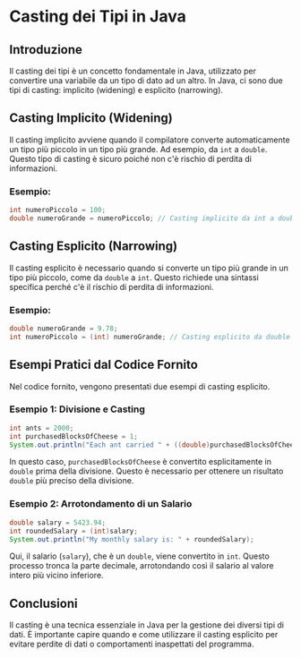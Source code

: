 # Casting dei Tipi in Java

## Introduzione
Il casting dei tipi è un concetto fondamentale in Java, utilizzato per convertire una variabile da un tipo di dato ad un altro. In Java, ci sono due tipi di casting: implicito (widening) e esplicito (narrowing).

## Casting Implicito (Widening)
Il casting implicito avviene quando il compilatore converte automaticamente un tipo più piccolo in un tipo più grande. Ad esempio, da `int` a `double`. Questo tipo di casting è sicuro poiché non c'è rischio di perdita di informazioni.

### Esempio:
```java
int numeroPiccolo = 100;
double numeroGrande = numeroPiccolo; // Casting implicito da int a double
```

## Casting Esplicito (Narrowing)
Il casting esplicito è necessario quando si converte un tipo più grande in un tipo più piccolo, come da `double` a `int`. Questo richiede una sintassi specifica perché c'è il rischio di perdita di informazioni.

### Esempio:
```java
double numeroGrande = 9.78;
int numeroPiccolo = (int) numeroGrande; // Casting esplicito da double a int
```

## Esempi Pratici dal Codice Fornito
Nel codice fornito, vengono presentati due esempi di casting esplicito.

### Esempio 1: Divisione e Casting
```java
int ants = 2000;
int purchasedBlocksOfCheese = 1;
System.out.println("Each ant carried " + ((double)purchasedBlocksOfCheese / ants) + " from the total cheese amount");
```
In questo caso, `purchasedBlocksOfCheese` è convertito esplicitamente in `double` prima della divisione. Questo è necessario per ottenere un risultato `double` più preciso della divisione.

### Esempio 2: Arrotondamento di un Salario
```java
double salary = 5423.94;
int roundedSalary = (int)salary;
System.out.println("My monthly salary is: " + roundedSalary);
```
Qui, il salario (`salary`), che è un `double`, viene convertito in `int`. Questo processo tronca la parte decimale, arrotondando così il salario al valore intero più vicino inferiore.

## Conclusioni
Il casting è una tecnica essenziale in Java per la gestione dei diversi tipi di dati. È importante capire quando e come utilizzare il casting esplicito per evitare perdite di dati o comportamenti inaspettati del programma.